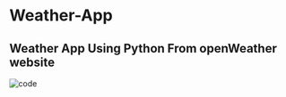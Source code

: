 # Weather-App
## Weather App Using Python From openWeather website

![code](https://github.com/AbdullahELyamany/3-Python-Automation-Projects/assets/124623013/417241da-11c5-4792-aeb0-b5dd6dbb44b9)
